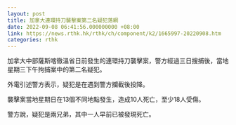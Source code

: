 ```yaml
---
layout: post
title: 加拿大連環持刀襲擊案第二名疑犯落網
date: 2022-09-08 06:41:56.000000000 +08:00
link: https://news.rthk.hk/rthk/ch/component/k2/1665997-20220908.htm
categories: rthk
---
```


加拿大中部薩斯喀徹溫省日前發生的連環持刀襲擊案，警方經過三日搜捕後，當地星期三下午拘捕案中的第二名疑犯。

外電引述警方表示，疑犯是在遇到警方攔截後投降。

襲擊案當地星期日在13個不同地點發生，造成10人死亡，至少18人受傷。

警方說，疑犯是兩兄弟，其中一人早前已被發現死亡。

